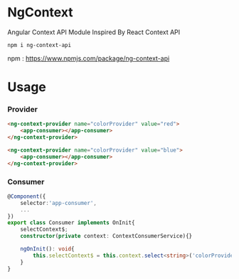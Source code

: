 # NgContext

Angular Context API Module Inspired By React Context API

```shell
npm i ng-context-api
```

npm : https://www.npmjs.com/package/ng-context-api

# Usage

### Provider

```html
<ng-context-provider name="colorProvider" value="red">
    <app-consumer></app-consumer>
</ng-context-provider>

<ng-context-provider name="colorProvider" value="blue">
    <app-consumer></app-consumer>
</ng-context-provider>
```

### Consumer

```ts
@Component({
    selector:'app-consumer',
    ...
})
export class Consumer implements OnInit{
    selectContext$;
    constructor(private context: ContextConsumerService){}

    ngOnInit(): void{
        this.selectContext$ = this.context.select<string>('colorProvider');
    }
}
```